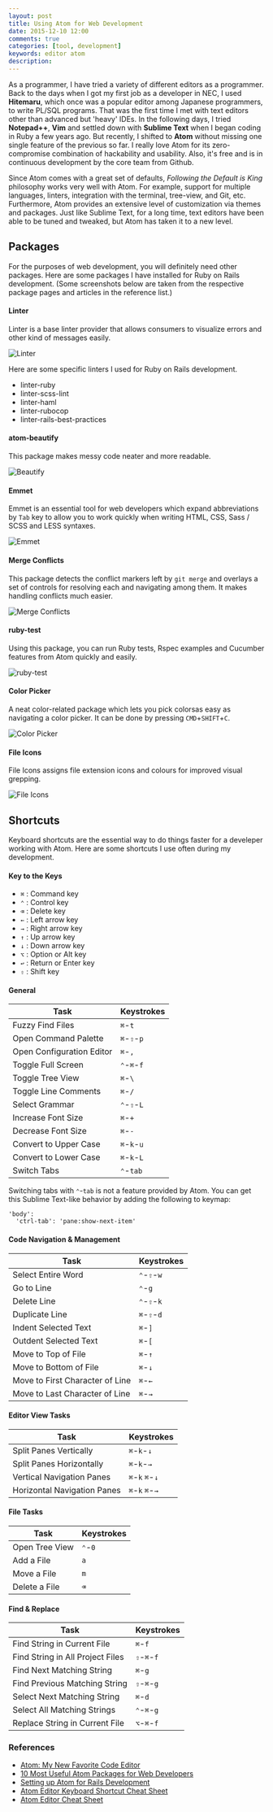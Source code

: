```yaml
---
layout: post
title: Using Atom for Web Development
date: 2015-12-10 12:00
comments: true
categories: [tool, development]
keywords: editor atom
description:
---
```


As a programmer, I have tried a variety of different editors as a programmer. Back to the days when I got my first job as a developer in NEC, I used **Hitemaru**, which once was a popular editor among Japanese programmers, to  write PL/SQL programs. That was the first time I met with text editors other than advanced but 'heavy' IDEs. In the following days, I tried **Notepad++**, **Vim** and settled down with **Sublime Text** when I began coding in Ruby a few years ago. But recently, I shifted to **Atom** without missing one single feature of the previous so far. I really love Atom for its zero-compromise combination of hackability and usability. Also, it's free and is in continuous development by the core team from Github.

Since Atom comes with a great set of defaults, *Following the Default is King* philosophy works very well with Atom. For example, support for multiple languages, linters, integration with the terminal, tree-view, and Git, etc. Furthermore, Atom provides an extensive level of customization via themes and packages. Just like Sublime Text, for a long time, text editors have been able to be tuned and tweaked, but Atom has taken it to a new level.

## Packages

For the purposes of web development, you will definitely need other packages. Here are some packages I have installed for Ruby on Rails development. (Some screenshots below are taken from the respective package pages and articles in the reference list.)

#### Linter

Linter is a base linter provider that allows consumers to visualize errors and other kind of messages easily.

![Linter](https://i.github-camo.com/70b6e697c9d793642414b4ea6d08dbb9678877b3/687474703a2f2f672e7265636f726469742e636f2f313352666d6972507a322e676966)

Here are some specific linters I used for Ruby on Rails development.

- linter-ruby
- linter-scss-lint
- linter-haml
- linter-rubocop
- linter-rails-best-practices

#### atom-beautify

This package makes messy code neater and more readable.

![Beautify](http://media02.hongkiat.com/useful-atom-packages/beautify.gif)

#### Emmet

Emmet is an essential tool for web developers which expand abbreviations by `Tab` key to allow you to work quickly when writing HTML, CSS, Sass / SCSS and LESS syntaxes.

![Emmet](http://media02.hongkiat.com/useful-atom-packages/emmet.gif)

#### Merge Conflicts

This package detects the conflict markers left by `git merge` and overlays a set of controls for resolving each and navigating among them. It makes handling conflicts much easier.

![Merge Conflicts](https://i.github-camo.com/44ff44f156f274b8799022e44bcacb804fadc08a/68747470733a2f2f7261772e6769746875622e636f6d2f736d61736877696c736f6e2f6d657267652d636f6e666c696374732f6d61737465722f646f63732f636f6e666c6963742d7265736f6c7574696f6e2e676966)

#### ruby-test

Using this package, you can run Ruby tests, Rspec examples and Cucumber features from Atom quickly and easily.

![ruby-test](https://i.github-camo.com/64f6412302e14f7a155a13eeb6ff315a07fe0360/687474703a2f2f636c2e6c792f696d6167652f3330306e32673130317a30792f727562792d74657374362e676966)

#### Color Picker

A neat color-related package which lets you pick colorsas easy as navigating a color picker. It can be done by pressing `CMD`+`SHIFT`+`C`.

![Color Picker](https://i.github-camo.com/467c72e686f00893c3d36bf46499e76c10f31787/68747470733a2f2f6769746875622e636f6d2f74686f6d61736c696e647374726f6d2f636f6c6f722d7069636b65722f7261772f6d61737465722f707265766965772e676966)

#### File Icons

File Icons assigns file extension icons and colours for improved visual grepping.

![File Icons](http://media02.hongkiat.com/useful-atom-packages/fileicons.jpg)

## Shortcuts

Keyboard shortcuts are the essential way to do things faster for a develeper working with Atom. Here are some shortcuts I use often during my development.

#### Key to the Keys

- `⌘` : Command key
- `⌃` : Control key
- `⌫` : Delete key
- `←` : Left arrow key
- `→` : Right arrow key
- `↑` : Up arrow key
- `↓` : Down arrow key
- `⌥` : Option or Alt key
- `↩` : Return or Enter key
- ``⇧`` : Shift key

#### General

Task | Keystrokes
------------ | -------------
Fuzzy Find Files | `⌘`-`t`
Open Command Palette | `⌘`-`⇧`-`p`
Open Configuration Editor | `⌘`-`,`
Toggle Full Screen | `⌃`-`⌘`-`f`
Toggle Tree View | `⌘`-`\`
Toggle Line Comments | `⌘`-`/`
Select Grammar | `⌃`-`⇧`-`L`
Increase Font Size | `⌘`-`+`
Decrease Font Size | `⌘`-`-`
Convert to Upper Case | `⌘`-`k`-`u`
Convert to Lower Case | `⌘`-`k`-`L`
Switch Tabs | `⌃`-`tab`

Switching tabs with `⌃`-`tab` is not a feature provided by Atom. You can get this Sublime Text-like behavior by adding the following to keymap:

```
'body':
  'ctrl-tab': 'pane:show-next-item'
```

#### Code Navigation & Management

Task | Keystrokes
------------ | -------------
Select Entire Word | `⌃`-`⇧`-`w`
Go to Line | `⌃`-`g`
Delete Line | `⌃`-`⇧`-`k`
Duplicate Line | `⌘`-`⇧`-`d`
Indent Selected Text | `⌘`-`]`
Outdent Selected Text | `⌘`-`[`
Move to Top of File | `⌘`-`↑`
Move to Bottom of File | `⌘`-`↓`
Move to First Character of Line | `⌘`-`←`
Move to Last Character of Line | `⌘`-`→`

#### Editor View Tasks

Task | Keystrokes
------------ | -------------
Split Panes Vertically | `⌘`-`k`-`↓`
Split Panes Horizontally | `⌘`-`k`-`→`
Vertical Navigation Panes | `⌘`-`k` `⌘`-`↓`
Horizontal Navigation Panes | `⌘`-`k` `⌘`-`→`

#### File Tasks

Task | Keystrokes
------------ | -------------
Open Tree View | `⌃`-`0`
Add a File | `a`
Move a File | `m`
Delete a File | `⌫`

#### Find & Replace

Task | Keystrokes
------------ | -------------
Find String in Current File | `⌘`-`f`
Find String in All Project Files | `⇧`-`⌘`-`f`
Find Next Matching String | `⌘`-`g`
Find Previous Matching String | `⇧`-`⌘`-`g`
Select Next Matching String | `⌘`-`d`
Select All Matching Strings | `⌃`-`⌘`-`g`
Replace String in Current File | `⌥`-`⌘`-`f`

### References

* [Atom: My New Favorite Code Editor](http://www.jonobacon.org/2015/11/16/atom-my-new-favorite-code-editor/)
* [10 Most Useful Atom Packages for Web Developers](http://www.hongkiat.com/blog/useful-atom-packages/)
* [Setting up Atom for Rails Development](http://www.developingandrails.com/2015/04/setting-up-atom-for-rails-development.html)
* [Atom Editor Keyboard Shortcut Cheat Sheet](http://sweetme.at/2014/03/10/atom-editor-cheat-sheet/)
* [Atom Editor Cheat Sheet](http://d2wy8f7a9ursnm.cloudfront.net/atom-editor-cheat-sheet.pdf)
